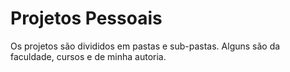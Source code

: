 # Projetos Pessoais

Os projetos são divididos em pastas e sub-pastas. Alguns são da faculdade, cursos e de minha autoria.
